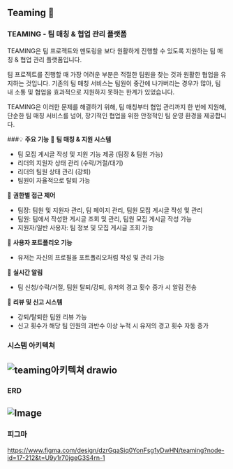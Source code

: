 ## Teaming 🐾
### TEAMING - 팀 매칭 & 협업 관리 플랫폼
TEAMING은 팀 프로젝트와 멘토링을 보다 원활하게 진행할 수 있도록 지원하는 팀 매칭 & 협업 관리 플랫폼입니다.

팀 프로젝트를 진행할 때 가장 어려운 부분은 적절한 팀원을 찾는 것과 원활한 협업을 유지하는 것입니다.
기존의 팀 매칭 서비스는 팀원이 중간에 나가버리는 경우가 많아, 팀 내 소통 및 협업을 효과적으로 지원하지 못하는 한계가 있었습니다.

TEAMING은 이러한 문제를 해결하기 위해, 팀 매칭부터 협업 관리까지 한 번에 지원해, 단순한 팀 매칭 서비스를 넘어, 장기적인 협업을 위한 안정적인 팀 운영 환경을 제공합니다.

###💡 **주요 기능**
🔹 **팀 매칭 & 지원 시스템**
- 팀 모집 게시글 작성 및 지원 기능 제공 (팀장 & 팀원 가능)
- 리더의 지원자 상태 관리 (수락/거절/대기)
- 리더의 팀원 상태 관리 (강퇴)
- 팀원이 자율적으로 탈퇴 가능

🔹 **권한별 접근 제어**
- 팀장: 팀원 및 지원자 관리, 팀 페이지 관리, 팀원 모집 게시글 작성 및 관리
- 팀원: 팀에서 작성한 게시글 조회 및 관리, 팀원 모집 게시글 작성 가능
- 지원자/일반 사용자: 팀 정보 및 모집 게시글 조회 가능

🔹 **사용자 포트폴리오 기능**
- 유저는 자신의 프로필을 포트폴리오처럼 작성 및 관리 가능

🔹 **실시간 알림**
- 팀 신청/수락/거절, 팀원 탈퇴/강퇴, 유저의 경고 횟수 증가 시 알림 전송

🔹 **리뷰 및 신고 시스템**
- 강퇴/탈퇴한 팀원 리뷰 가능
- 신고 횟수가 해당 팀 인원의 과반수 이상 누적 시 유저의 경고 횟수 자동 증가

### 시스템 아키텍쳐
![teaming아키텍쳐 drawio](https://github.com/user-attachments/assets/320bd474-61e7-4f12-8cae-57cbfa01a396)
---

### ERD
![Image](https://github.com/user-attachments/assets/8920e644-6384-4a79-8c58-7958aa0fabdf)
---

### 피그마
https://www.figma.com/design/dzrGqaSiq0YonFsg1yDwHN/teaming?node-id=17-212&t=U9y1r70jgeG3S4rn-1
